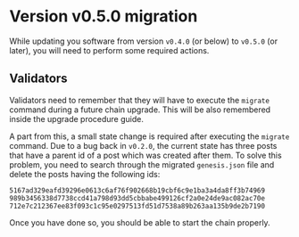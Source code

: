 # Version v0.5.0 migration
While updating you software from version `v0.4.0` (or below) to `v0.5.0` (or later), you will need to perform some required actions. 

## Validators
Validators need to remember that they will have to execute the `migrate` command during a future chain upgrade. This will be also remembered inside the upgrade procedure guide. 

A part from this, a small state change is required after executing the `migrate` command. Due to a bug back in `v0.2.0`, the current state has three posts that have a parent id of a post which was created after them. To solve this problem, you need to search through the migrated `genesis.json` file and delete the posts having the following ids: 

```
5167ad329eafd39296e0613c6af76f902668b19cbf6c9e1ba3a4da8ff3b74969
989b3456338d7738ccd41a798d93dd5cbbabe499126cf2a0e24de9ac082ac70e
712e7c212367ee83f093c1c95e0297513fd51d7538a89b263aa135b9de2b7190
``` 

Once you have done so, you should be able to start the chain properly. 
